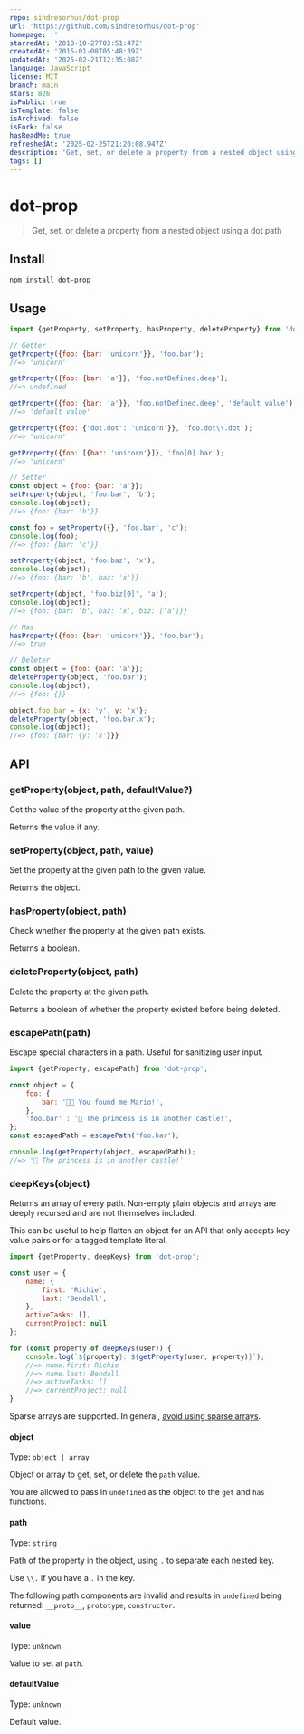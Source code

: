 ```yaml
---
repo: sindresorhus/dot-prop
url: 'https://github.com/sindresorhus/dot-prop'
homepage: ''
starredAt: '2018-10-27T03:51:47Z'
createdAt: '2015-01-08T05:48:39Z'
updatedAt: '2025-02-21T12:35:08Z'
language: JavaScript
license: MIT
branch: main
stars: 826
isPublic: true
isTemplate: false
isArchived: false
isFork: false
hasReadMe: true
refreshedAt: '2025-02-25T21:20:08.947Z'
description: 'Get, set, or delete a property from a nested object using a dot path'
tags: []
---
```


# dot-prop

> Get, set, or delete a property from a nested object using a dot path

## Install

```sh
npm install dot-prop
```

## Usage

```js
import {getProperty, setProperty, hasProperty, deleteProperty} from 'dot-prop';

// Getter
getProperty({foo: {bar: 'unicorn'}}, 'foo.bar');
//=> 'unicorn'

getProperty({foo: {bar: 'a'}}, 'foo.notDefined.deep');
//=> undefined

getProperty({foo: {bar: 'a'}}, 'foo.notDefined.deep', 'default value');
//=> 'default value'

getProperty({foo: {'dot.dot': 'unicorn'}}, 'foo.dot\\.dot');
//=> 'unicorn'

getProperty({foo: [{bar: 'unicorn'}]}, 'foo[0].bar');
//=> 'unicorn'

// Setter
const object = {foo: {bar: 'a'}};
setProperty(object, 'foo.bar', 'b');
console.log(object);
//=> {foo: {bar: 'b'}}

const foo = setProperty({}, 'foo.bar', 'c');
console.log(foo);
//=> {foo: {bar: 'c'}}

setProperty(object, 'foo.baz', 'x');
console.log(object);
//=> {foo: {bar: 'b', baz: 'x'}}

setProperty(object, 'foo.biz[0]', 'a');
console.log(object);
//=> {foo: {bar: 'b', baz: 'x', biz: ['a']}}

// Has
hasProperty({foo: {bar: 'unicorn'}}, 'foo.bar');
//=> true

// Deleter
const object = {foo: {bar: 'a'}};
deleteProperty(object, 'foo.bar');
console.log(object);
//=> {foo: {}}

object.foo.bar = {x: 'y', y: 'x'};
deleteProperty(object, 'foo.bar.x');
console.log(object);
//=> {foo: {bar: {y: 'x'}}}
```

## API

### getProperty(object, path, defaultValue?)

Get the value of the property at the given path.

Returns the value if any.

### setProperty(object, path, value)

Set the property at the given path to the given value.

Returns the object.

### hasProperty(object, path)

Check whether the property at the given path exists.

Returns a boolean.

### deleteProperty(object, path)

Delete the property at the given path.

Returns a boolean of whether the property existed before being deleted.

### escapePath(path)

Escape special characters in a path. Useful for sanitizing user input.

```js
import {getProperty, escapePath} from 'dot-prop';

const object = {
	foo: {
		bar: '👸🏻 You found me Mario!',
	},
	'foo.bar' : '🍄 The princess is in another castle!',
};
const escapedPath = escapePath('foo.bar');

console.log(getProperty(object, escapedPath));
//=> '🍄 The princess is in another castle!'
```

### deepKeys(object)

Returns an array of every path. Non-empty plain objects and arrays are deeply recursed and are not themselves included.

This can be useful to help flatten an object for an API that only accepts key-value pairs or for a tagged template literal.

```js
import {getProperty, deepKeys} from 'dot-prop';

const user = {
	name: {
		first: 'Richie',
		last: 'Bendall',
	},
	activeTasks: [],
	currentProject: null
};

for (const property of deepKeys(user)) {
	console.log(`${property}: ${getProperty(user, property)}`);
	//=> name.first: Richie
	//=> name.last: Bendall
	//=> activeTasks: []
	//=> currentProject: null
}
```

Sparse arrays are supported. In general, [avoid using sparse arrays](https://github.com/sindresorhus/dot-prop/issues/109#issuecomment-1614819869).

#### object

Type: `object | array`

Object or array to get, set, or delete the `path` value.

You are allowed to pass in `undefined` as the object to the `get` and `has` functions.

#### path

Type: `string`

Path of the property in the object, using `.` to separate each nested key.

Use `\\.` if you have a `.` in the key.

The following path components are invalid and results in `undefined` being returned: `__proto__`, `prototype`, `constructor`.

#### value

Type: `unknown`

Value to set at `path`.

#### defaultValue

Type: `unknown`

Default value.
